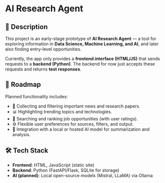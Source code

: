 # AI Research Agent

## 📌 Description

This project is an early-stage prototype of **AI Research Agent** — a tool for exploring information in **Data Science, Machine Learning, and AI**, and later also finding entry-level opportunities.

Currently, the app only provides a **frontend interface (HTML/JS)** that sends requests to a **backend (Python)**.
The backend for now just accepts these requests and returns **test responses**.

## 🚀 Roadmap

Planned functionality includes:

* 📰 Collecting and filtering important news and research papers.
* 📊 Highlighting trending topics and technologies.
* 💼 Searching and ranking job opportunities (with user ratings).
* ⚙️ Flexible user preferences for sources, filters, and output.
* 🤖 Integration with a local or hosted AI model for summarization and analysis.

## 🛠️ Tech Stack

* **Frontend**: HTML, JavaScript (static site)
* **Backend**: Python (FastAPI/Flask, SQLite for storage)
* **AI (planned)**: Local open-source models (Mistral, LLaMA) via Ollama
